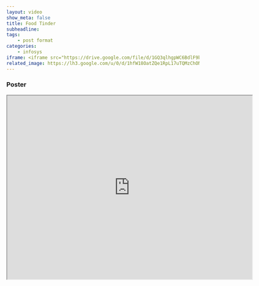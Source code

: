 ```yaml
---
layout: video
show_meta: false
title: Food Tinder
subheadline: 
tags:
    - post format
categories:
    - infosys
iframe: <iframe src="https://drive.google.com/file/d/1GQ3qlhgpWC6BdlF9boaBvqfKhqOlYBDj/preview" width="320" height="240"></iframe>
related_image: https://lh3.google.com/u/0/d/1hfW18OatZQe1RpL17uTQMzChONVW7MMH=w300-h300-p-k-nu-iv1
---
```


### Poster

<iframe src="https://drive.google.com/file/d/1hfW18OatZQe1RpL17uTQMzChONVW7MMH/preview" width="640" height="480"></iframe>
